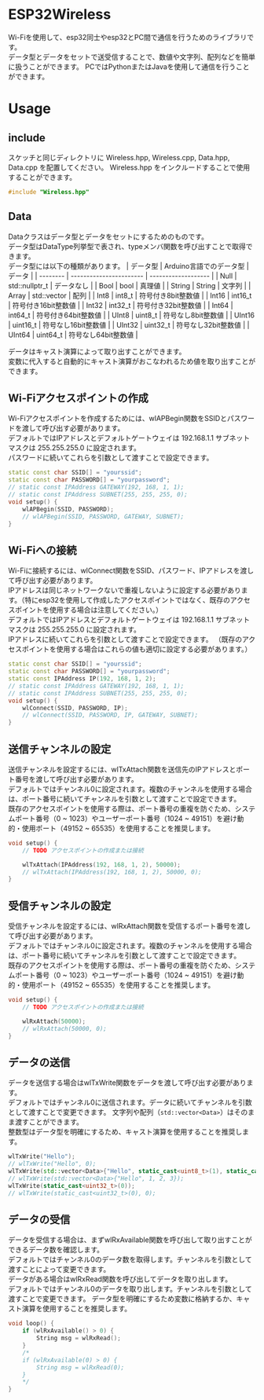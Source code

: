# ESP32Wireless

Wi-Fiを使用して、esp32同士やesp32とPC間で通信を行うためのライブラリです。  
データ型とデータをセットで送受信することで、数値や文字列、配列などを簡単に扱うことができます。
PCではPythonまたはJavaを使用して通信を行うことができます。

# Usage

## include
スケッチと同じディレクトリに Wireless.hpp, Wireless.cpp, Data.hpp, Data.cpp を配置してください。
Wireless.hpp をインクルードすることで使用することができます。
```C++
#include "Wireless.hpp"
```

## Data
Dataクラスはデータ型とデータをセットにするためのものです。  
データ型はDataType列挙型で表され、typeメンバ関数を呼び出すことで取得できます。  
データ型には以下の種類があります。
| データ型 | Arduino言語でのデータ型 | データ              |
| -------- | ----------------------- | ------------------- |
| Null     | std::nullptr_t          | データなし          |
| Bool     | bool                    | 真理値              |
| String   | String                  | 文字列              |
| Array    | std::vector<Data>       | 配列                |
| Int8     | int8_t                  | 符号付き8bit整数値  |
| Int16    | int16_t                 | 符号付き16bit整数値 |
| Int32    | int32_t                 | 符号付き32bit整数値 |
| Int64    | int64_t                 | 符号付き64bit整数値 |
| UInt8    | uint8_t                 | 符号なし8bit整数値  |
| UInt16   | uint16_t                | 符号なし16bit整数値 |
| UInt32   | uint32_t                | 符号なし32bit整数値 |
| UInt64   | uint64_t                | 符号なし64bit整数値 |

データはキャスト演算によって取り出すことができます。  
変数に代入すると自動的にキャスト演算がおこなわれるため値を取り出すことができます。

## Wi-Fiアクセスポイントの作成
Wi-Fiアクセスポイントを作成するためには、wlAPBegin関数をSSIDとパスワードを渡して呼び出す必要があります。  
デフォルトではIPアドレスとデフォルトゲートウェイは 192.168.1.1 サブネットマスクは 255.255.255.0 に設定されます。  
パスワードに続いてこれらを引数として渡すことで設定できます。
```C++
static const char SSID[] = "yourssid";
static const char PASSWORD[] = "yourpassword";
// static const IPAddress GATEWAY(192, 168, 1, 1);
// static const IPAddress SUBNET(255, 255, 255, 0);
void setup() {
    wlAPBegin(SSID, PASSWORD);
    // wlAPBegin(SSID, PASSWORD, GATEWAY, SUBNET);
}
```

## Wi-Fiへの接続
Wi-Fiに接続するには、wlConnect関数をSSID、パスワード、IPアドレスを渡して呼び出す必要があります。  
IPアドレスは同じネットワークないで重複しないように設定する必要があります。（特にesp32を使用して作成したアクセスポイントではなく、既存のアクセスポイントを使用する場合は注意してください。）  
デフォルトではIPアドレスとデフォルトゲートウェイは 192.168.1.1 サブネットマスクは 255.255.255.0 に設定されます。  
IPアドレスに続いてこれらを引数として渡すことで設定できます。
（既存のアクセスポイントを使用する場合はこれらの値も適切に設定する必要があります。）
```C++
static const char SSID[] = "yourssid";
static const char PASSWORD[] = "yourpassword";
static const IPAddress IP(192, 168, 1, 2);
// static const IPAddress GATEWAY(192, 168, 1, 1);
// static const IPAddress SUBNET(255, 255, 255, 0);
void setup() {
    wlConnect(SSID, PASSWORD, IP);
    // wlConnect(SSID, PASSWORD, IP, GATEWAY, SUBNET);
}
```

## 送信チャンネルの設定
送信チャンネルを設定するには、wlTxAttach関数を送信先のIPアドレスとポート番号を渡して呼び出す必要があります。  
デフォルトではチャンネル0に設定されます。複数のチャンネルを使用する場合は、ポート番号に続いてチャンネルを引数として渡すことで設定できます。  
既存のアクセスポイントを使用する際は、ポート番号の重複を防ぐため、システムポート番号（0 ~ 1023）やユーザーポート番号（1024 ~ 49151）を避け動的・使用ポート（49152 ~ 65535）を使用することを推奨します。
```C++
void setup() {
    // TODO アクセスポイントの作成または接続

    wlTxAttach(IPAddress(192, 168, 1, 2), 50000);
    // wlTxAttach(IPAddress(192, 168, 1, 2), 50000, 0);
}
```

## 受信チャンネルの設定
受信チャンネルを設定するには、wlRxAttach関数を受信するポート番号を渡して呼び出す必要があります。  
デフォルトではチャンネル0に設定されます。複数のチャンネルを使用する場合は、ポート番号に続いてチャンネルを引数として渡すことで設定できます。  
既存のアクセスポイントを使用する際は、ポート番号の重複を防ぐため、システムポート番号（0 ~ 1023）やユーザーポート番号（1024 ~ 49151）を避け動的・使用ポート（49152 ~ 65535）を使用することを推奨します。
```C++
void setup() {
    // TODO アクセスポイントの作成または接続

    wlRxAttach(50000);
    // wlRxAttach(50000, 0);
}
```

## データの送信
データを送信する場合はwlTxWrite関数をデータを渡して呼び出す必要があります。  
デフォルトではチャンネル0に送信されます。データに続いてチャンネルを引数として渡すことで変更できます。
文字列や配列（`std::vector<Data>`）はそのまま渡すことができます。  
整数型はデータ型を明確にするため、キャスト演算を使用することを推奨します。
```C++
wlTxWrite("Hello");
// wlTxWrite("Hello", 0);
wlTxWrite(std::vector<Data>{"Hello", static_cast<uint8_t>(1), static_cast<int32_t>(2), static_cast<uint64_t>(3)});
// wlTxWrite(std::vector<Data>{"Hello", 1, 2, 3});
wlTxWrite(static_cast<uint32_t>(0));
// wlTxWrite(static_cast<uint32_t>(0), 0);
```

## データの受信
データを受信する場合は、まずwlRxAvailable関数を呼び出して取り出すことができるデータ数を確認します。  
デフォルトではチャンネル0のデータ数を取得します。チャンネルを引数として渡すことによって変更できます。  
データがある場合はwlRxRead関数を呼び出してデータを取り出します。  
デフォルトではチャンネル0のデータを取り出します。チャンネルを引数として渡すことで変更できます。
データ型を明確にするため変数に格納するか、キャスト演算を使用することを推奨します。
```C++
void loop() {
    if (wlRxAvailable() > 0) {
        String msg = wlRxRead();
    }
    /*
    if (wlRxAvailable(0) > 0) {
        String msg = wlRxRead(0);
    }
    */
}
```
